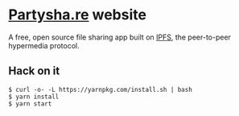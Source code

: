 # [Partysha.re](https://partysha.re) website

A free, open source file sharing app built on [IPFS](https://ipfs.io/), the peer-to-peer hypermedia protocol.

##  Hack on it

```
$ curl -o- -L https://yarnpkg.com/install.sh | bash
$ yarn install
$ yarn start
```
